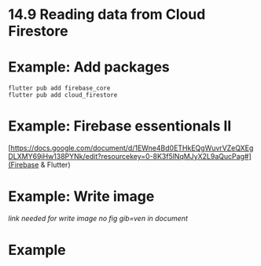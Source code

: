# 14.9 Reading data from Cloud Firestore


# Example: Add packages

```console
flutter pub add firebase_core
flutter pub add cloud_firestore

```

# Example: Firebase essentionals II

[https://docs.google.com/document/d/1EWne4Bd0ETHkEQgWuvrVZeQXEgDLXMY69iHw138PYNk/edit?resourcekey=0-8K3f5lNqMJyX2L9aQucPag#](Firebase & Flutter)


# Example: Write image

*link needed for write image no fig gib=ven in document*


#  Example
